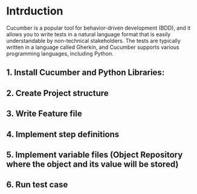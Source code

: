 # Intrduction
Cucumber is a popular tool for behavior-driven development (BDD), and it allows you to write tests in a natural language format that is easily understandable by non-technical stakeholders. The tests are typically written in a language called Gherkin, and Cucumber supports various programming languages, including Python.   
## 1. Install Cucumber and Python Libraries:
## 2. Create Project structure
## 3. Write Feature file
## 4. Implement step definitions
## 5. Implement variable files (Object Repository where the object and its value will be stored)
## 6. Run test case
